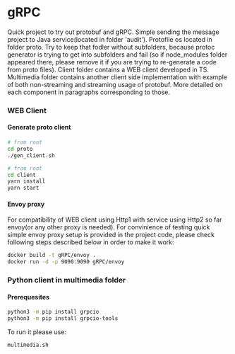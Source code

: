 # gRPC

Quick project to try out protobuf and gRPC. Simple sending the message project to Java service(located in folder 'audit'). Protofile os located in folder proto. Try to keep that fodler without subfolders, because protoc generator is trying to get into subfolders and fail (so if node_modules folder appeared there, please remove it if you are trying to re-generate a code from proto files). Client folder contains a WEB client developed in TS. Multimedia folder contains another client side implementation with example of both non-streaming and streaming usage of protobuf. More detailed on each component in paragraphs corresponding to those.


### WEB Client

#### Generate proto client
```sh
# from root
cd proto 
./gen_client.sh
```

```sh
# from root
cd client
yarn install
yarn start
```

#### Envoy proxy
For compatibility of WEB client using Http1 with service using Http2 so far envoy(or any other proxy is needed). For convinience of testing quick simple envoy proxy setup is provided in the project code, please check following steps described below in order to make it work: 
```sh
docker build -t gRPC/envoy .
docker run -d -p 9090:9090 gRPC/envoy
```

### Python client in multimedia folder
#### Prerequesites
```sh
python3 -m pip install grpcio
python3 -m pip install grpcio-tools
```
To run it please use:
```sh
multimedia.sh
```
